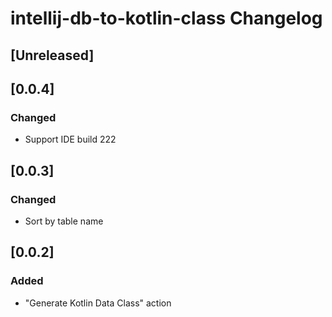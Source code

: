<!-- Keep a Changelog guide -> https://keepachangelog.com -->

# intellij-db-to-kotlin-class Changelog

## [Unreleased]

## [0.0.4]
### Changed
- Support IDE build 222

## [0.0.3]
### Changed
- Sort by table name

## [0.0.2]
### Added
- "Generate Kotlin Data Class" action
